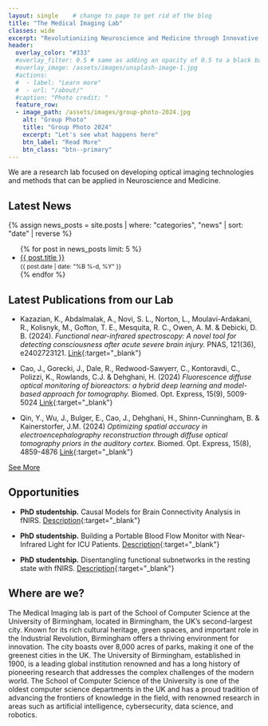 ```yaml
---
layout: single    # change to page to get rid of the blog
title: "The Medical Imaging Lab"
classes: wide
excerpt: "Revolutionizing Neuroscience and Medicine through Innovative Optical Imaging"
header:
  overlay_color: "#333"
  #overlay_filter: 0.5 # same as adding an opacity of 0.5 to a black background
  #overlay_image: /assets/images/unsplash-image-1.jpg
  #actions:
  #  - label: "Learn more"
  #  - url: "/about/"
  #caption: "Photo credit: "
  feature_row:
  - image_path: /assets/images/group-photo-2024.jpg
    alt: "Group Photo"
    title: "Group Photo 2024"
    excerpt: "Let's see what happens here"
    btn_label: "Read More"
    btn_class: "btn--primary"
---
```



We are a research lab focused on developing optical imaging technologies and methods that can be applied in Neuroscience and Medicine.

## Latest News

{% assign news_posts = site.posts | where: "categories", "news" | sort: "date" | reverse %}
<ul>
  {% for post in news_posts limit: 5 %}
    <li>
      <a href="{{ post.url | relative_url }}">{{ post.title }}</a> <br>
      <small>{{ post.date | date: "%B %-d, %Y" }}</small>
    </li>
  {% endfor %}
</ul>


## Latest Publications from our Lab
- Kazazian, K., Abdalmalak, A., Novi, S. L., Norton, L., Moulavi-Ardakani, R., Kolisnyk, M., Gofton, T. E., Mesquita, R. C., Owen, A. M. & Debicki, D. B. (2024). *Functional near-infrared spectroscopy: A novel tool for detecting consciousness after acute severe brain injury.* PNAS, 121(36), e2402723121. [Link](https://doi.org/10.1073/pnas.2402723121){:target="_blank"}
  
- Cao, J., Gorecki, J., Dale, R., Redwood-Sawyerr, C., Kontoravdi, C., Polizzi, K., Rowlands, C.J. & Dehghani, H. (2024) *Fluorescence diffuse optical monitoring of bioreactors: a hybrid deep learning and model-based approach for tomography.* Biomed. Opt. Express, 15(9), 5009-5024 [Link](https://doi.org/10.1364/BOE.529884){:target="_blank"}

- Qin, Y., Wu, J., Bulger, E., Cao, J., Dehghani, H., Shinn-Cunningham, B. & Kainerstorfer, J.M. (2024) *Optimizing spatial accuracy in electroencephalography reconstruction through diffuse optical tomography priors in the auditory cortex.* Biomed. Opt. Express, 15(8), 4859-4876 [Link](https://doi.org/10.1364/BOE.531576){:target="_blank"}

[See More](/publications/)


## Opportunities
- **PhD studentship.**  Causal Models for Brain Connectivity Analysis in fNIRS. [Description](https://www.findaphd.com/phds/project/causal-models-for-brain-connectivity-analysis-in-fnirs/?p174706){:target="_blank"}

- **PhD studentship.** Building a Portable Blood Flow Monitor with Near-Infrared Light for ICU Patients. [Description](https://www.findaphd.com/phds/project/building-a-portable-blood-flow-monitor-with-near-infrared-light-for-icu-patients/?p168155){:target="_blank"}

- **PhD studentship.** Disentangling functional subnetworks in the resting state with fNIRS. [Description](https://www.findaphd.com/phds/project/disentangling-functional-subnetworks-in-the-resting-state-with-fnirs/?p168974){:target="_blank"}


## Where are we?
The Medical Imaging lab is part of the School of Computer Science at the University of Birmingham, located in Birmingham, the UK’s second-largest city. Known for its rich cultural heritage, green spaces, and important role in the Industrial Revolution, Birmingham offers a thriving environment for innovation. The city boasts over 8,000 acres of parks, making it one of the greenest cities in the UK. The University of Birmingham, established in 1900, is a leading global institution renowned and has a long history of pioneering research that addresses the complex challenges of the modern world. The School of Computer Science of the University is one of the oldest computer science departments in the UK and has a proud tradition of advancing the frontiers of knowledge in the field, with renowned research in areas such as artificial intelligence, cybersecurity, data science, and robotics.

<!--
<div id="map"></div>

<style>
#map {
  height: 400px;
  width: 100%;
  margin-top: 20px;
}

h4 {
  color: #2c3e50; /* Dark blue */
}

</style>

<script>
  function initMap() {
    var schoolLocation = {lat: 52.4508, lng: -1.9305};
    var map = new google.maps.Map(document.getElementById('map'), {
      zoom: 15,
      center: schoolLocation
    });
    var marker = new google.maps.Marker({
      position: schoolLocation,
      map: map
    });
  }
</script>
<script async defer
src="https://maps.googleapis.com/maps/api/js?key=YOUR_API_KEY&callback=initMap">
</script>
-->